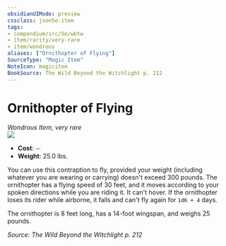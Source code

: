 ```yaml
---
obsidianUIMode: preview
cssclass: json5e-item
tags:
- compendium/src/5e/wbtw
- item/rarity/very-rare
- item/wondrous
aliases: ["Ornithopter of Flying"]
SourceType: "Magic Item"
NoteIcon: magicitem
BookSource: The Wild Beyond the Witchlight p. 212
---
```

# Ornithopter of Flying
*Wondrous Item, very rare*  
![](/2-Mechanics/CLI/items/img/ornithopter-of-flying.webp#right)  

- **Cost**: ⏤
- **Weight**: 25.0 lbs.

You can use this contraption to fly, provided your weight (including whatever you are wearing or carrying) doesn't exceed 300 pounds. The ornithopter has a flying speed of 30 feet, and it moves according to your spoken directions while you are riding it. It can't hover. If the ornithopter loses its rider while airborne, it falls and can't fly again for `1d6 + 4` days.

The ornithopter is 8 feet long, has a 14-foot wingspan, and weighs 25 pounds.

*Source: The Wild Beyond the Witchlight p. 212*